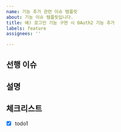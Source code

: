 ```yaml
---
name: 기능 추가 관련 이슈 템플릿
about: 기능 이슈 템플릿입니다.
title: 예) 로그인 기능 구현 시 OAuth2 기능 추가
labels: feature
assignees: ''

---
```


<!-- name, about, title, labels, assignees를 미리 지정할 수 있음 -->

<!-- feature와 관련된 이슈 템플릿 -->
<!-- (선택) 이 이슈 전에 해야하는 이슈를 등록 -->
<!-- ex) 선행 과제: #00 이슈 이름 -->
## 선행 이슈

<!-- 이 이슈 카드에 대한 설명, 최대한 다른 사람이 알아 볼 수 있도록 적어주자 -->
## 설명

<!-- 필요에 따라서 이 이슈를 위한 체크박스를 만들어도 됨 -->
## 체크리스트
- [x] todo1
